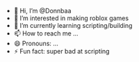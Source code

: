 - 👋 Hi, I’m @Donnbaa
- 👀 I’m interested in making roblox games
- 🌱 I’m currently learning scripting/building
- 📫 How to reach me ...
- 😄 Pronouns: ...
- ⚡ Fun fact: super bad at scripting 

<!---
Donnbaa/Donnbaa is a ✨ special ✨ repository because its `README.md` (this file) appears on your GitHub profile.
You can click the Preview link to take a look at your changes.
--->
